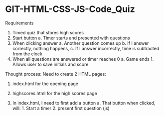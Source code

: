 # GIT-HTML-CSS-JS-Code_Quiz
Requirements
1. Timed quiz that stores high scores
2. Start button
    a. Timer starts and presented with questions
3. When clicking answer
    a. Another question comes up
    b. If I answer correctly, nothing happens,
    c. If I answer incorrectly, time is subtracted from the clock
4. When all questions are answered or timer reaches 0
    a. Game ends
        1. Allows user to save initials and score

Thought process:
Need to create 2 HTML pages:
1. index.html for the opening page
2. highscores.html for the high scores page

1. In index.html, I need to first add a button
    a. That button when clicked, will:
        1. Start a timer
        2. present first question (js)
